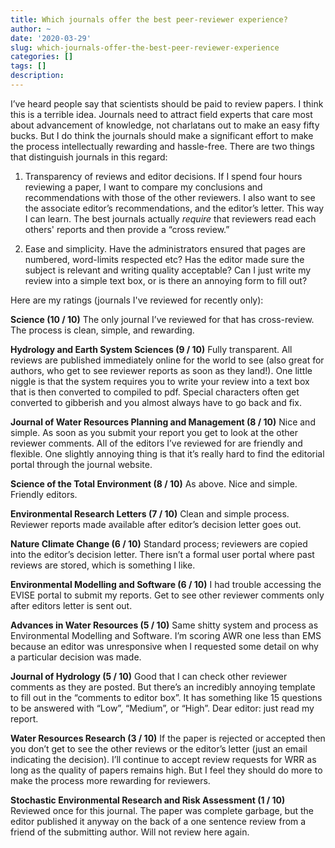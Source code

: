 ```yaml
---
title: Which journals offer the best peer-reviewer experience?
author: ~
date: '2020-03-29'
slug: which-journals-offer-the-best-peer-reviewer-experience
categories: []
tags: []
description:
---
```

I’ve heard people say that scientists should be paid to review papers. I think this is a terrible idea. Journals need to attract field experts that care most about advancement of knowledge, not charlatans out to make an easy fifty bucks. But I do think the journals should make a significant effort to make the process intellectually rewarding and hassle-free. There are two things that distinguish journals in this regard:

1. Transparency of reviews and editor decisions. If I spend four hours reviewing a paper, I want to compare my conclusions and recommendations with those of the other reviewers. I also want to see the associate editor’s recommendations, and the editor’s letter. This way I can learn. The best journals actually *require* that reviewers read each others' reports and then provide a “cross review.”

2. Ease and simplicity. Have the administrators ensured that pages are numbered, word-limits respected etc? Has the editor made sure the subject is relevant and writing quality acceptable? Can I just write my review into a simple text box, or is there an annoying form to fill out?

Here are my ratings (journals I've reviewed for recently only):

**Science (10 / 10)** The only journal I’ve reviewed for that has cross-review. The process is clean, simple, and rewarding.

**Hydrology and Earth System Sciences (9 / 10)** Fully transparent. All reviews are published immediately online for the world to see (also great for authors, who get to see reviewer reports as soon as they land!). One little niggle is that the system requires you to write your review into a text box that is then converted to compiled to pdf. Special characters often get converted to gibberish and you almost always have to go back and fix.

**Journal of Water Resources Planning and Management (8 / 10)** Nice and simple. As soon as you submit your report you get to look at the other reviewer comments. All of the editors I’ve reviewed for are friendly and flexible. One slightly annoying thing is that it’s really hard to find the editorial portal through the journal website.

**Science of the Total Environment (8 / 10)** As above. Nice and simple. Friendly editors.

**Environmental Research Letters (7 / 10)** Clean and simple process. Reviewer reports made available after editor’s decision letter goes out.

**Nature Climate Change (6 / 10)** Standard process; reviewers are copied into the editor’s decision letter. There isn’t a formal user portal where past reviews are stored, which is something I like.

**Environmental Modelling and Software (6 / 10)** I had trouble accessing the EVISE portal to submit my reports. Get to see other reviewer comments only after editors letter is sent out.

**Advances in Water Resources (5 / 10)** Same shitty system and process as Environmental Modelling and Software. I’m scoring AWR one less than EMS because an editor was unresponsive when I requested some detail on why a particular decision was made.

**Journal of Hydrology (5 / 10)** Good that I can check other reviewer comments as they are posted. But there’s an incredibly annoying template to fill out in the “comments to editor box”. It has something like 15 questions to be answered with “Low”, “Medium”, or “High”. Dear editor: just read my report.

**Water Resources Research (3 / 10)** If the paper is rejected or accepted then you don’t get to see the other reviews or the editor’s letter (just an email indicating the decision). I’ll continue to accept review requests for WRR as long as the quality of papers remains high. But I feel they should do more to make the process more rewarding for reviewers.

**Stochastic Environmental Research and Risk Assessment (1 / 10)** Reviewed once for this journal. The paper was complete garbage, but the editor published it anyway on the back of a one sentence review from a friend of the submitting author. Will not review here again.